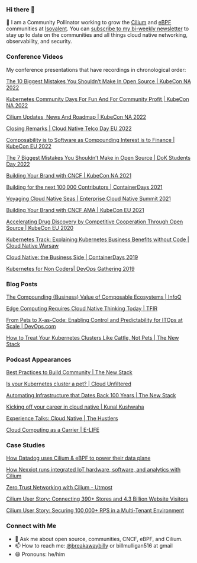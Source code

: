 ### Hi there 👋
🐝 I am a Community Pollinator working to grow the [Cilium](https://github.com/cilium/cilium) and [eBPF](https://www.ebpf.io/) communities at [Isovalent](https://isovalent.com/). You can [subscribe to my bi-weekly newsletter](https://cilium.io/newsletter/) to stay up to date on the communities and all things cloud native networking, observability, and security.

### Conference Videos

My conference presentations that have recordings in chronological order:

[The 10 Biggest Mistakes You Shouldn’t Make In Open Source | KubeCon NA 2022](https://www.youtube.com/watch?v=InZvbdYmRrE)

[Kubernetes Community Days For Fun And For Community Profit | KubeCon NA 2022](https://www.youtube.com/watch?v=O1QSzvv2TfM)

[Cilium Updates, News And Roadmap | KubeCon NA 2022](https://www.youtube.com/watch?v=WxZr35Eyqxk)

[Closing Remarks | Cloud Native Telco Day EU 2022](https://www.youtube.com/watch?v=1mhXXHvO0A0)

[Composability is to Software as Compounding Interest is to Finance | KubeCon EU 2022](https://www.youtube.com/watch?v=25aVkm89ZT8)

[The 7 Biggest Mistakes You Shouldn’t Make in Open Source | DoK Students Day 2022](https://www.youtube.com/watch?v=D6xZ0Erw71U)

[Building Your Brand with CNCF | KubeCon NA 2021](https://www.youtube.com/watch?v=Sq0ef-VK9p4)

[Building for the next 100,000 Contributors | ContainerDays 2021](https://www.youtube.com/watch?v=O7Nw8aBUoQg)

[Voyaging Cloud Native Seas | Enterprise Cloud Native Summit 2021](https://www.youtube.com/watch?v=Hcg8uJUzc-Q)

[Building Your Brand with CNCF AMA | KubeCon EU 2021](https://www.youtube.com/watch?v=LSz255aTihY)

[Accelerating Drug Discovery by Competitive Cooperation Through Open Source | KubeCon EU 2020](https://www.youtube.com/watch?v=k5J-9d1gUd4)

[Kubernetes Track: Explaining Kubernetes Business Benefits without Code | Cloud Native Warsaw](https://www.youtube.com/watch?v=9z4uaUsnLr4)

[Cloud Native: the Business Side | ContainerDays 2019](https://www.youtube.com/watch?v=WukXwY6e8No&t=19s)

[Kubernetes for Non Coders| DevOps Gathering 2019](https://www.youtube.com/watch?v=krgzpyAe27o)


### Blog Posts

[The Compounding (Business) Value of Composable Ecosystems | InfoQ](https://www.infoq.com/articles/open-source-composable-ecosystems/)

[Edge Computing Requires Cloud Native Thinking Today | TFIR](https://www.tfir.io/edge-computing-requires-cloud-native-thinking-today/)

[From Pets to X-as-Code: Enabling Control and Predictability for ITOps at Scale | DevOps.com](https://devops.com/from-pets-to-x-as-code-enabling-control-and-predictability-for-itops-at-scale/)

[How to Treat Your Kubernetes Clusters Like Cattle, Not Pets | The New Stack](https://thenewstack.io/how-to-treat-your-kubernetes-clusters-like-cattle-not-pets/)

### Podcast Appearances

[Best Practices to Build Community | The New Stack](https://www.youtube.com/watch?v=RXlmw19TPow)

[Is your Kubernetes cluster a pet? | Cloud Unfiltered](https://soundcloud.com/cloudunfiltered/ep91-is-your-kubernetes-cluster-a-pet-with-bill-mulligan)

[Automating Infrastructure that Dates Back 100 Years | The New Stack](https://thenewstack.io/automating-infrastructure-that-dates-back-100-years/)

[Kicking off your career in cloud native | Kunal Kushwaha](https://www.youtube.com/watch?v=F9GiJ10fnW4)

[Experience Talks: Cloud Native | The Hustlers](https://www.youtube.com/watch?v=CSrn2IBao-w)

[Cloud Computing as a Carrier | E-LIFE](https://www.youtube.com/watch?v=XwMpcZkqrck)

### Case Studies

[How Datadog uses Cilium & eBPF to power their data plane](https://www.cncf.io/case-studies/datadog/)

[How Nexxiot runs integrated IoT hardware, software, and analytics with Cilium](https://www.cncf.io/case-studies/nexxiot/)

[Zero Trust Networking with Cilium - Utmost](https://www.cncf.io/case-studies/utmost/)

[Cilium User Story: Connecting 390+ Stores and 4.3 Billion Website Visitors](https://cilium.io/blog/2023/01/05/retail-user-story/)

[Cilium User Story: Securing 100,000+ RPS in a Multi-Tenant Environment](https://cilium.io/blog/2022/10/13/publishing-user-story/)

### Connect with Me


- 💬 Ask me about open source, communities, CNCF, eBPF, and Cilium.
- 📫 How to reach me: [@breakawaybilly](https://twitter.com/breakawaybilly) or billmulligan516 at gmail
- 😄 Pronouns: he/him

